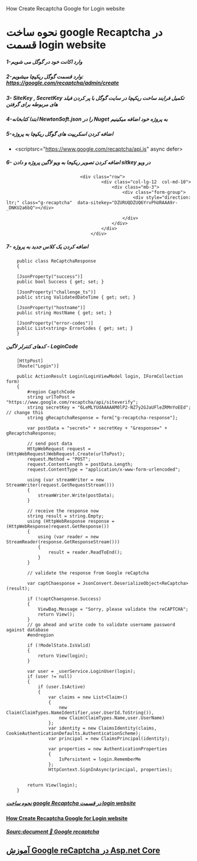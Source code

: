 How Create Recaptcha Google for Login website

نحوه ساخت google Recaptcha در قسمت login website
============
##### 1-وارد اکانت خود در گوگل می شویم


##### 2-وارد قسمت گوگل ریکپچا میشویم: https://google.com/recaptcha/admin/create 
##### 3-   SiteKey , SecretKey   تکمیل فرایند ساخت ریکپچا در سایت گوگل  با پر کردن فیلد های  مربوطه برای گرفتن


#####  4-ابتدا کتابخانه NewtonSoft.json را در Nuget به پروژه خود اضافه میکینیم


##### 5-اضافه کردن اسکریپت های گوگل ریکپچا به پروژه

 - <scriptsrc="https://www.google.com/recaptcha/api.js" async defer></script> 

##### 6- اضافه کردن  تصویر ریکپجا به ویو لاگین پروژه و دادن   sitkey در ویو

                                <div class="row">
                                        <div class="col-lg-12  col-md-10">
                                            <div class="mb-3">
                                                <div class="form-group">
                                                    <div style="direction: ltr;" class="g-recaptcha"  data-sitekey="DZURUQDZUQ6YrvPhURAAA9r-_DNKU2a6bQ"></div>
                                                  
                                                </div>
                                            </div>
                                        </div>
                                    </div>


##### 7- اضافه کردن یک کلاس جدید به پروژه
        public class ReCaptchaResponse
        {

        [JsonProperty("success")]
        public bool Success { get; set; }

        [JsonProperty("challenge_ts")]
        public string ValidatedDateTime { get; set; }

        [JsonProperty("hostname")]
        public string HostName { get; set; }

        [JsonProperty("error-codes")]
        public List<string> ErrorCodes { get; set; }
        }


##### کدهای کنترلر لاگین - LoginCode

        [HttpPost]
        [Route("Login")]
 
        public ActionResult Login(LoginViewModel login, IFormCollection form)
        {
            #region CaptchCode
            string urlToPost = "https://www.google.com/recaptcha/api/siteverify";
            string secretKey = "6LeMLYUdAAAAAM0lP2-NZ7y2GJaUFleZRMnYoEEd"; // change this
            string gRecaptchaResponse = form["g-recaptcha-response"];

            var postData = "secret=" + secretKey + "&response=" + gRecaptchaResponse;

            // send post data
            HttpWebRequest request = (HttpWebRequest)WebRequest.Create(urlToPost);
            request.Method = "POST";
            request.ContentLength = postData.Length;
            request.ContentType = "application/x-www-form-urlencoded";

            using (var streamWriter = new StreamWriter(request.GetRequestStream()))
            {
                streamWriter.Write(postData);
            }

            // receive the response now
            string result = string.Empty;
            using (HttpWebResponse response = (HttpWebResponse)request.GetResponse())
            {
                using (var reader = new StreamReader(response.GetResponseStream()))
                {
                    result = reader.ReadToEnd();
                }
            }

            // validate the response from Google reCaptcha

            var captChaesponse = JsonConvert.DeserializeObject<ReCaptcha>(result);

            if (!captChaesponse.Success)
            {
                ViewBag.Message = "Sorry, please validate the reCAPTCHA";
                return View();
            }
            // go ahead and write code to validate username password against database
            #endregion

            if (!ModelState.IsValid)
            {
                return View(login);
            }

            var user = _userService.LoginUser(login);
            if (user != null)
            {
                if (user.IsActive)
                {
                    var claims = new List<Claim>()
                    {
                        new Claim(ClaimTypes.NameIdentifier,user.UserId.ToString()),
                        new Claim(ClaimTypes.Name,user.UserName)
                    };
                    var identity = new ClaimsIdentity(claims, CookieAuthenticationDefaults.AuthenticationScheme);
                    var principal = new ClaimsPrincipal(identity);

                    var properties = new AuthenticationProperties
                    {
                        IsPersistent = login.RememberMe
                    };
                    HttpContext.SignInAsync(principal, properties);

                   
            return View(login);
        }

##### [ نحوه ساخت google Recaptcha در قسمت login website](https://www.asancode.com/c97e2)
##### 

#### [How Create Recaptcha Google for Login website](https://www.asancode.com/c/97e2)

##### [Sourc:document 📃 Google recaptcha](developers.google.com/recaptcha/docs/display)


## [آموزش Google reCaptcha در Asp.net Core](https://www.asancode.com/c/97e2)
